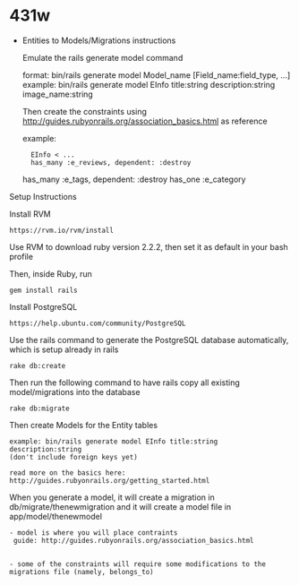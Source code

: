 # 431w

- Entities to Models/Migrations instructions


    Emulate the rails generate model command
    
    format: bin/rails generate model Model_name [Field_name:field_type, ...]
    example: bin/rails generate model EInfo title:string description:string image_name:string
    
    Then create the constraints using http://guides.rubyonrails.org/association_basics.html as reference
    
    example: 
    
        EInfo < ...
        has_many :e_reviews, dependent: :destroy
	has_many :e_tags, dependent: :destroy
	has_one :e_category


Setup Instructions

Install RVM

    https://rvm.io/rvm/install

Use RVM to download ruby version 2.2.2, then set it as default in your bash profile

Then, inside Ruby, run

    gem install rails
  
Install PostgreSQL

    https://help.ubuntu.com/community/PostgreSQL
  
Use the rails command to generate the PostgreSQL database automatically, which is setup already in rails

    rake db:create

Then run the following command to have rails copy all existing model/migrations into the database

    rake db:migrate
  
Then create Models for the Entity tables

    example: bin/rails generate model EInfo title:string description:string
    (don't include foreign keys yet)
  
    read more on the basics here: http://guides.rubyonrails.org/getting_started.html
  
When you generate a model, it will create a migration in db/migrate/thenewmigration and it will create a model file in app/model/thenewmodel

    - model is where you will place contraints
     guide: http://guides.rubyonrails.org/association_basics.html


    - some of the constraints will require some modifications to the migrations file (namely, belongs_to)
